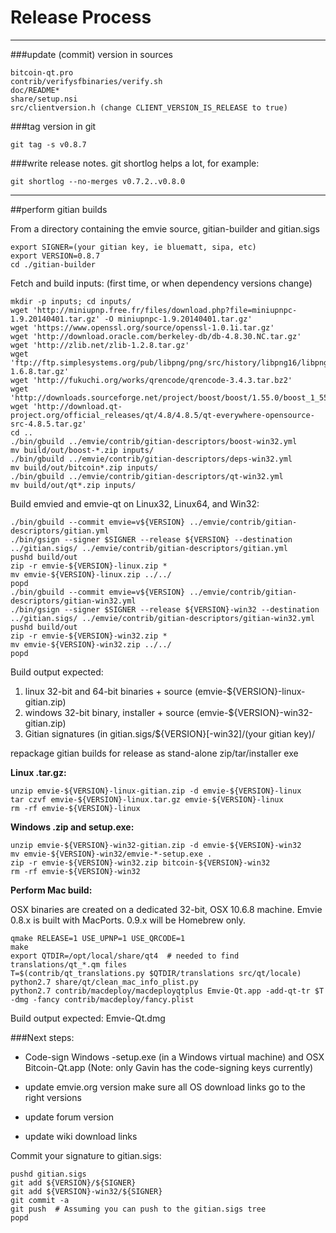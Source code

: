 Release Process
====================

* * *

###update (commit) version in sources


	bitcoin-qt.pro
	contrib/verifysfbinaries/verify.sh
	doc/README*
	share/setup.nsi
	src/clientversion.h (change CLIENT_VERSION_IS_RELEASE to true)

###tag version in git

	git tag -s v0.8.7

###write release notes. git shortlog helps a lot, for example:

	git shortlog --no-merges v0.7.2..v0.8.0

* * *

##perform gitian builds

 From a directory containing the emvie source, gitian-builder and gitian.sigs
  
	export SIGNER=(your gitian key, ie bluematt, sipa, etc)
	export VERSION=0.8.7
	cd ./gitian-builder

 Fetch and build inputs: (first time, or when dependency versions change)

	mkdir -p inputs; cd inputs/
	wget 'http://miniupnp.free.fr/files/download.php?file=miniupnpc-1.9.20140401.tar.gz' -O miniupnpc-1.9.20140401.tar.gz'
	wget 'https://www.openssl.org/source/openssl-1.0.1i.tar.gz'
	wget 'http://download.oracle.com/berkeley-db/db-4.8.30.NC.tar.gz'
	wget 'http://zlib.net/zlib-1.2.8.tar.gz'
	wget 'ftp://ftp.simplesystems.org/pub/libpng/png/src/history/libpng16/libpng-1.6.8.tar.gz'
	wget 'http://fukuchi.org/works/qrencode/qrencode-3.4.3.tar.bz2'
	wget 'http://downloads.sourceforge.net/project/boost/boost/1.55.0/boost_1_55_0.tar.bz2'
	wget 'http://download.qt-project.org/official_releases/qt/4.8/4.8.5/qt-everywhere-opensource-src-4.8.5.tar.gz'
	cd ..
	./bin/gbuild ../emvie/contrib/gitian-descriptors/boost-win32.yml
	mv build/out/boost-*.zip inputs/
	./bin/gbuild ../emvie/contrib/gitian-descriptors/deps-win32.yml
	mv build/out/bitcoin*.zip inputs/
	./bin/gbuild ../emvie/contrib/gitian-descriptors/qt-win32.yml
	mv build/out/qt*.zip inputs/

 Build emvied and emvie-qt on Linux32, Linux64, and Win32:
  
	./bin/gbuild --commit emvie=v${VERSION} ../emvie/contrib/gitian-descriptors/gitian.yml
	./bin/gsign --signer $SIGNER --release ${VERSION} --destination ../gitian.sigs/ ../emvie/contrib/gitian-descriptors/gitian.yml
	pushd build/out
	zip -r emvie-${VERSION}-linux.zip *
	mv emvie-${VERSION}-linux.zip ../../
	popd
	./bin/gbuild --commit emvie=v${VERSION} ../emvie/contrib/gitian-descriptors/gitian-win32.yml
	./bin/gsign --signer $SIGNER --release ${VERSION}-win32 --destination ../gitian.sigs/ ../emvie/contrib/gitian-descriptors/gitian-win32.yml
	pushd build/out
	zip -r emvie-${VERSION}-win32.zip *
	mv emvie-${VERSION}-win32.zip ../../
	popd

  Build output expected:

  1. linux 32-bit and 64-bit binaries + source (emvie-${VERSION}-linux-gitian.zip)
  2. windows 32-bit binary, installer + source (emvie-${VERSION}-win32-gitian.zip)
  3. Gitian signatures (in gitian.sigs/${VERSION}[-win32]/(your gitian key)/

repackage gitian builds for release as stand-alone zip/tar/installer exe

**Linux .tar.gz:**

	unzip emvie-${VERSION}-linux-gitian.zip -d emvie-${VERSION}-linux
	tar czvf emvie-${VERSION}-linux.tar.gz emvie-${VERSION}-linux
	rm -rf emvie-${VERSION}-linux

**Windows .zip and setup.exe:**

	unzip emvie-${VERSION}-win32-gitian.zip -d emvie-${VERSION}-win32
	mv emvie-${VERSION}-win32/emvie-*-setup.exe .
	zip -r emvie-${VERSION}-win32.zip bitcoin-${VERSION}-win32
	rm -rf emvie-${VERSION}-win32

**Perform Mac build:**

  OSX binaries are created on a dedicated 32-bit, OSX 10.6.8 machine.
  Emvie 0.8.x is built with MacPorts.  0.9.x will be Homebrew only.

	qmake RELEASE=1 USE_UPNP=1 USE_QRCODE=1
	make
	export QTDIR=/opt/local/share/qt4  # needed to find translations/qt_*.qm files
	T=$(contrib/qt_translations.py $QTDIR/translations src/qt/locale)
	python2.7 share/qt/clean_mac_info_plist.py
	python2.7 contrib/macdeploy/macdeployqtplus Emvie-Qt.app -add-qt-tr $T -dmg -fancy contrib/macdeploy/fancy.plist

 Build output expected: Emvie-Qt.dmg

###Next steps:

* Code-sign Windows -setup.exe (in a Windows virtual machine) and
  OSX Bitcoin-Qt.app (Note: only Gavin has the code-signing keys currently)

* update emvie.org version
  make sure all OS download links go to the right versions

* update forum version

* update wiki download links

Commit your signature to gitian.sigs:

	pushd gitian.sigs
	git add ${VERSION}/${SIGNER}
	git add ${VERSION}-win32/${SIGNER}
	git commit -a
	git push  # Assuming you can push to the gitian.sigs tree
	popd

